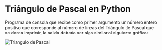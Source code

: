 # Triángulo de Pascal en Python

Programa de consola que recibe como primer argumento un número entero positivo que corresponde al número de líneas del Triángulo de Pascal que se desea imprimir, la salida debería ser algo similar al siguiente gráfico:

![Triangulo de Pascal](http://www.solocodigoweb.com/wp-content/uploads/2014/04/triangulo_pascal.gif)
